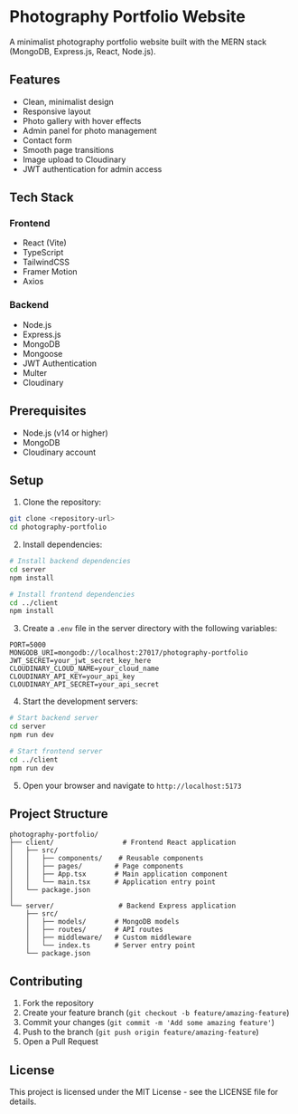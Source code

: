 # Photography Portfolio Website

A minimalist photography portfolio website built with the MERN stack (MongoDB, Express.js, React, Node.js).

## Features

- Clean, minimalist design
- Responsive layout
- Photo gallery with hover effects
- Admin panel for photo management
- Contact form
- Smooth page transitions
- Image upload to Cloudinary
- JWT authentication for admin access

## Tech Stack

### Frontend
- React (Vite)
- TypeScript
- TailwindCSS
- Framer Motion
- Axios

### Backend
- Node.js
- Express.js
- MongoDB
- Mongoose
- JWT Authentication
- Multer
- Cloudinary

## Prerequisites

- Node.js (v14 or higher)
- MongoDB
- Cloudinary account

## Setup

1. Clone the repository:
```bash
git clone <repository-url>
cd photography-portfolio
```

2. Install dependencies:
```bash
# Install backend dependencies
cd server
npm install

# Install frontend dependencies
cd ../client
npm install
```

3. Create a `.env` file in the server directory with the following variables:
```
PORT=5000
MONGODB_URI=mongodb://localhost:27017/photography-portfolio
JWT_SECRET=your_jwt_secret_key_here
CLOUDINARY_CLOUD_NAME=your_cloud_name
CLOUDINARY_API_KEY=your_api_key
CLOUDINARY_API_SECRET=your_api_secret
```

4. Start the development servers:
```bash
# Start backend server
cd server
npm run dev

# Start frontend server
cd ../client
npm run dev
```

5. Open your browser and navigate to `http://localhost:5173`

## Project Structure

```
photography-portfolio/
├── client/                 # Frontend React application
│   ├── src/
│   │   ├── components/    # Reusable components
│   │   ├── pages/        # Page components
│   │   ├── App.tsx       # Main application component
│   │   └── main.tsx      # Application entry point
│   └── package.json
│
└── server/                # Backend Express application
    ├── src/
    │   ├── models/       # MongoDB models
    │   ├── routes/       # API routes
    │   ├── middleware/   # Custom middleware
    │   └── index.ts      # Server entry point
    └── package.json
```

## Contributing

1. Fork the repository
2. Create your feature branch (`git checkout -b feature/amazing-feature`)
3. Commit your changes (`git commit -m 'Add some amazing feature'`)
4. Push to the branch (`git push origin feature/amazing-feature`)
5. Open a Pull Request

## License

This project is licensed under the MIT License - see the LICENSE file for details. 